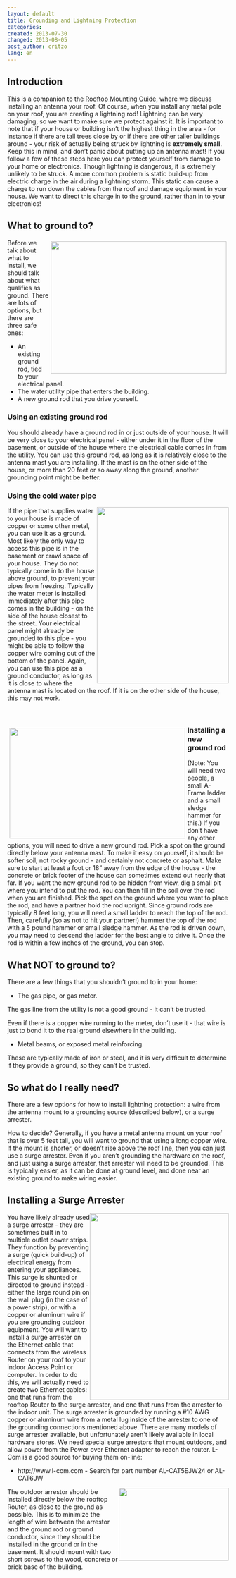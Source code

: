 ```yaml
---
layout: default
title: Grounding and Lightning Protection
categories: 
created: 2013-07-30
changed: 2013-08-05
post_author: critzo
lang: en
---
```

  <h2>Introduction</h2>

<p>This is a companion to the <a href="/docs/build/roof-mount-guide">Rooftop Mounting Guide</a>, where we discuss installing an antenna your roof. Of course, when you install any metal pole on your roof, you are creating a lightning rod! Lightning can be very damaging, so we want to make sure we protect against it. It is important to note that if your house or building isn’t the highest thing in the area - for instance if there are tall trees close by or if there are other taller buildings around - your risk of actually being struck by lightning is <strong>extremely small</strong>. Keep this in mind, and don’t panic about putting up an antenna mast! If you follow a few of these steps here you can protect yourself from damage to your home or electronics. Though lightning is dangerous, it is extremely unlikely to be struck. A more common problem is static build-up from electric charge in the air during a lightning storm. This static can cause a charge to run down the cables from the roof and damage equipment in your house. We want to direct this charge in to the ground, rather than in to your electronics!</p>

<h2>What to ground to?</h2>

<p><img alt="" class="media-image attr__typeof__foaf:Image img__fid__244 img__view_mode__media_large attr__format__media_large" src="/files/styles/large/public/existing_ground_rod.jpg?itok=cXG2JCPu" style="width: 400px; height: 300px; float: right; margin: 5px;" typeof="foaf:Image" />Before we talk about what to install, we should talk about what qualifies as ground. There are lots of options, but there are three safe ones:</p>

<ul>
	<li>An existing ground rod, tied to your electrical panel.</li>
	<li>The water utility pipe that enters the building.</li>
	<li>A new ground rod that you drive yourself.</li>
</ul>

<h3>Using an existing ground rod</h3>

<p>You should already have a ground rod in or just outside of your house. It will be very close to your electrical panel - either under it in the floor of the basement, or outside of the house where the electrical cable comes in from the utility. You can use this ground rod, as long as it is relatively close to the antenna mast you are installing. If the mast is on the other side of the house, or more than 20 feet or so away along the ground, another grounding point might be better.</p>

<h3>Using the cold water pipe</h3>

<p><img alt="" class="media-image attr__typeof__foaf:Image img__fid__246 img__view_mode__media_large attr__format__media_large" src="/files/styles/large/public/incoming_water_pipe.jpg?itok=TPbEdMeN" style="width: 300px; height: 400px; float: right;" typeof="foaf:Image" />If the pipe that supplies water to your house is made of copper or some other metal, you can use it as a ground. Most likely the only way to access this pipe is in the basement or crawl space of your house. They do not typically come in to the house above ground, to prevent your pipes from freezing. Typically the water meter is installed immediately after this pipe comes in the building - on the side of the house closest to the street. Your electrical panel might already be grounded to this pipe - you might be able to follow the copper wire coming out of the bottom of the panel. Again, you can use this pipe as a ground conductor, as long as it is close to where the antenna mast is located on the roof. If it is on the other side of the house, this may not work.</p>

<p>&nbsp;</p>

<h3><img alt="" class="media-image attr__typeof__foaf:Image img__fid__245 img__view_mode__media_large attr__format__media_large" src="/files/styles/large/public/grounding_rod_clamp.jpg?itok=nYwgOpfb" style="width: 400px; height: 251px; float: left; margin: 5px;" typeof="foaf:Image" />Installing a new ground rod</h3>

<p>(Note: You will need two people, a small A-Frame ladder and a small sledge hammer for this.) If you don’t have any other options, you will need to drive a new ground rod. Pick a spot on the ground directly below your antenna mast. To make it easy on yourself, it should be softer soil, not rocky ground - and certainly not concrete or asphalt. Make sure to start at least a foot or 18” away from the edge of the house - the concrete or brick footer of the house can sometimes extend out nearly that far. If you want the new ground rod to be hidden from view, dig a small pit where you intend to put the rod. You can then fill in the soil over the rod when you are finished. Pick the spot on the ground where you want to place the rod, and have a partner hold the rod upright. Since ground rods are typically 8 feet long, you will need a small ladder to reach the top of the rod. Then, carefully (so as not to hit your partner!) hammer the top of the rod with a 5 pound hammer or small sledge hammer. As the rod is driven down, you may need to descend the ladder for the best angle to drive it. Once the rod is within a few inches of the ground, you can stop.</p>

<h2>What NOT to ground to?</h2>

<p>There are a few things that you shouldn’t ground to in your home:</p>

<ul>
	<li>The gas pipe, or gas meter.</li>
</ul>

<p>The gas line from the utility is not a good ground - it can’t be trusted.</p>

<p>Even if there is a copper wire running to the meter, don’t use it - that wire is just to bond it to the real ground elsewhere in the building.</p>

<ul>
	<li>Metal beams, or exposed metal reinforcing.</li>
</ul>

<p>These are typically made of iron or steel, and it is very difficult to determine if they provide a ground, so they can’t be trusted.</p>

<h2>So what do I really need?</h2>

<p>There are a few options for how to install lightning protection: a wire from the antenna mount to a grounding source (described below), or a surge arrester.</p>

<p>How to decide? Generally, if you have a metal antenna mount on your roof that is over 5 feet tall, you will want to ground that using a long copper wire. If the mount is shorter, or doesn’t rise above the roof line, then you can just use a surge arrester. Even if you aren’t grounding the hardware on the roof, and just using a surge arrester, that arrester will need to be grounded. This is typically easier, as it can be done at ground level, and done near an existing ground to make wiring easier.</p>

<h2>Installing a Surge Arrester</h2>

<p><img alt="" class="media-image attr__typeof__foaf:Image img__fid__247 img__view_mode__media_large attr__format__media_large" src="/files/styles/large/public/surge_arrester_in-line_diagram.png?itok=TtsY-WHn" style="width: 316px; height: 423px; float: right;" typeof="foaf:Image" />You have likely already used a surge arrester - they are sometimes built in to multiple outlet power strips. They function by preventing a surge (quick build-up) of electrical energy from entering your appliances. This surge is shunted or directed to ground instead - either the large round pin on the wall plug (in the case of a power strip), or with a copper or aluminum wire if you are grounding outdoor equipment. You will want to install a surge arrester on the Ethernet cable that connects from the wireless Router on your roof to your indoor Access Point or computer. In order to do this, we will actually need to create two Ethernet cables: one that runs from the rooftop Router to the surge arrester, and one that runs from the arrester to the indoor unit. The surge arrester is grounded by running a #10 AWG copper or aluminum wire from a metal lug inside of the arrester to one of the grounding connections mentioned above. There are many models of surge arrester available, but unfortunately aren't likely available in local hardware stores. We need special surge arrestors that mount outdoors, and allow power from the Power over Ethernet adapter to reach the router. L-Com is a good source for buying them on-line:</p>

<ul>
	<li>http://www.l-com.com - Search for part number AL-CAT5EJW24 or AL-CAT6JW</li>
</ul>

<p><img alt="" class="media-image attr__typeof__foaf:Image img__fid__248 img__view_mode__media_large attr__format__media_large" src="/files/styles/large/public/outdoor_surge_arrestor.jpg?itok=Y4k9Cgr-" style="width: 250px; height: 165px; float: right;" typeof="foaf:Image" />The outdoor arrestor should be installed directly below the rooftop Router, as close to the ground as possible. This is to minimize the length of wire between the arrestor and the ground rod or ground conductor, since they should be installed in the ground or in the basement. It should mount with two short screws to the wood, concrete or brick base of the building.</p>
 
